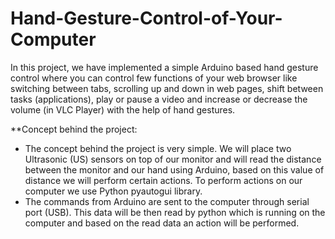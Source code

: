 # Hand-Gesture-Control-of-Your-Computer
In this project, we have implemented a simple Arduino based hand gesture control where you can control few functions of your web browser like switching between tabs, scrolling up and down in web pages, shift between tasks (applications), play or pause a video and increase or decrease the volume (in VLC Player) with the help of hand gestures.


**Concept behind the project: 
* The concept behind the project is very simple. We will place two Ultrasonic (US) sensors on top of our monitor and will read the distance between the monitor and our hand using Arduino, based on this value of distance we will perform certain actions. To perform actions on our computer we use Python pyautogui library. 
* The commands from Arduino are sent to the computer through serial port (USB). This data will be then read by python which is running on the computer and based on the read data an action will be performed. 


    

